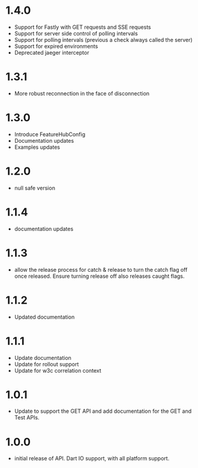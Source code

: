 1.4.0
=====
* Support for Fastly with GET requests and SSE requests
* Support for server side control of polling intervals
* Support for polling intervals (previous a check always called the server)
* Support for expired environments
* Deprecated jaeger interceptor

1.3.1
=====
* More robust reconnection in the face of disconnection

1.3.0
=====
* Introduce FeatureHubConfig
* Documentation updates
* Examples updates

1.2.0
=====
* null safe version

1.1.4
=====
* documentation updates

1.1.3
=====
* allow the release process for catch & release to turn the catch flag off once released. Ensure turning
  release off also releases caught flags.

1.1.2
=====
* Updated documentation

1.1.1
=====
* Update documentation
* Update for rollout support
* Update for w3c correlation context


1.0.1
=====
* Update to support the GET API and add documentation for the GET and Test APIs.
 
1.0.0
=====
* initial release of API. Dart IO support, with all platform support.

